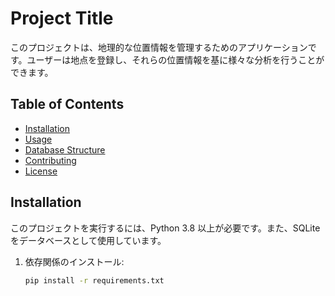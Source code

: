 # Project Title

このプロジェクトは、地理的な位置情報を管理するためのアプリケーションです。ユーザーは地点を登録し、それらの位置情報を基に様々な分析を行うことができます。

## Table of Contents

- [Installation](#installation)
- [Usage](#usage)
- [Database Structure](#database-structure)
- [Contributing](#contributing)
- [License](#license)

## Installation

このプロジェクトを実行するには、Python 3.8 以上が必要です。また、SQLite をデータベースとして使用しています。

1. 依存関係のインストール:
   ```bash
   pip install -r requirements.txt
   ```
